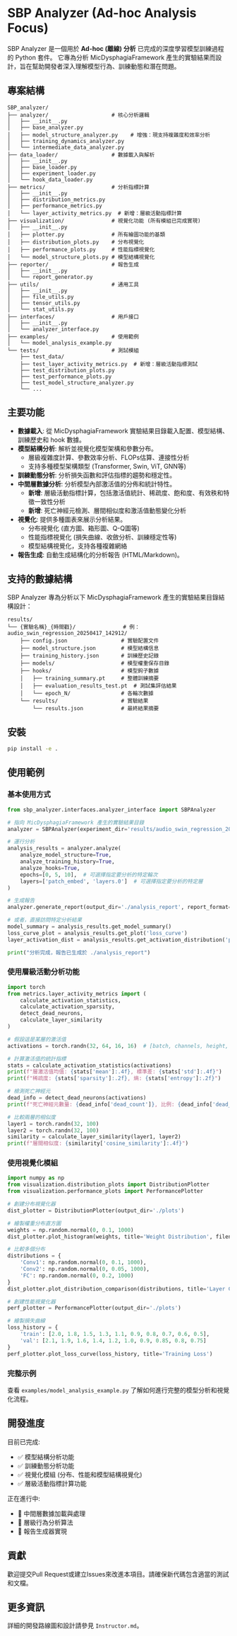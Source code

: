 # SBP Analyzer (Ad-hoc Analysis Focus)

SBP Analyzer 是一個用於 **Ad-hoc (離線) 分析** 已完成的深度學習模型訓練過程的 Python 套件。
它專為分析 MicDysphagiaFramework 產生的實驗結果而設計，旨在幫助開發者深入理解模型行為、訓練動態和潛在問題。

## 專案結構

```
SBP_analyzer/
├── analyzer/                    # 核心分析邏輯
│   ├── __init__.py
│   ├── base_analyzer.py
│   ├── model_structure_analyzer.py    # 增強：現支持複雜度和效率分析
│   ├── training_dynamics_analyzer.py
│   └── intermediate_data_analyzer.py
├── data_loader/                 # 數據載入與解析
│   ├── __init__.py
│   ├── base_loader.py
│   ├── experiment_loader.py
│   └── hook_data_loader.py
├── metrics/                     # 分析指標計算
│   ├── __init__.py
│   ├── distribution_metrics.py
│   ├── performance_metrics.py
│   └── layer_activity_metrics.py  # 新增：層級活動指標計算
├── visualization/               # 視覺化功能 (所有模組已完成實現)
│   ├── __init__.py
│   ├── plotter.py               # 所有繪圖功能的基類
│   ├── distribution_plots.py    # 分布視覺化
│   ├── performance_plots.py     # 性能指標視覺化
│   └── model_structure_plots.py # 模型結構視覺化
├── reporter/                    # 報告生成
│   ├── __init__.py
│   └── report_generator.py
├── utils/                       # 通用工具
│   ├── __init__.py
│   ├── file_utils.py
│   ├── tensor_utils.py
│   └── stat_utils.py
├── interfaces/                  # 用戶接口
│   ├── __init__.py
│   └── analyzer_interface.py
├── examples/                    # 使用範例
│   └── model_analysis_example.py
└── tests/                       # 測試模組
    ├── test_data/
    ├── test_layer_activity_metrics.py  # 新增：層級活動指標測試
    ├── test_distribution_plots.py
    ├── test_performance_plots.py
    ├── test_model_structure_analyzer.py
    └── ...
```

## 主要功能

* **數據載入**: 從 MicDysphagiaFramework 實驗結果目錄載入配置、模型結構、訓練歷史和 hook 數據。
* **模型結構分析**: 解析並視覺化模型架構和參數分布。
  * 層級複雜度計算、參數效率分析、FLOPs估算、連接性分析
  * 支持多種模型架構類型 (Transformer, Swin, ViT, GNN等)
* **訓練動態分析**: 分析損失函數和評估指標的趨勢和穩定性。
* **中間層數據分析**: 分析模型內部激活值的分佈和統計特性。
  * **新增**: 層級活動指標計算，包括激活值統計、稀疏度、飽和度、有效秩和特徵一致性分析
  * **新增**: 死亡神經元檢測、層間相似度和激活值動態變化分析
* **視覺化**: 提供多種圖表來展示分析結果。
  * 分布視覺化 (直方圖、箱形圖、Q-Q圖等)
  * 性能指標視覺化 (損失曲線、收斂分析、訓練穩定性等)
  * 模型結構視覺化，支持各種複雜網絡
* **報告生成**: 自動生成結構化的分析報告 (HTML/Markdown)。

## 支持的數據結構

SBP Analyzer 專為分析以下 MicDysphagiaFramework 產生的實驗結果目錄結構設計：

```
results/
└── {實驗名稱}_{時間戳}/               # 例：audio_swin_regression_20250417_142912/
    ├── config.json                 # 實驗配置文件
    ├── model_structure.json        # 模型結構信息
    ├── training_history.json       # 訓練歷史記錄
    ├── models/                     # 模型權重保存目錄
    ├── hooks/                      # 模型鉤子數據
    │   ├── training_summary.pt     # 整體訓練摘要
    │   ├── evaluation_results_test.pt  # 測試集評估結果
    │   └── epoch_N/                # 各輪次數據
    └── results/                    # 實驗結果
        └── results.json            # 最終結果摘要
```

## 安裝

```bash
pip install -e .
```

## 使用範例

### 基本使用方式

```python
from sbp_analyzer.interfaces.analyzer_interface import SBPAnalyzer

# 指向 MicDysphagiaFramework 產生的實驗結果目錄
analyzer = SBPAnalyzer(experiment_dir='results/audio_swin_regression_20250417_142912')

# 運行分析
analysis_results = analyzer.analyze(
    analyze_model_structure=True,
    analyze_training_history=True,
    analyze_hooks=True,
    epochs=[0, 5, 10],  # 可選擇指定要分析的特定輪次
    layers=['patch_embed', 'layers.0']  # 可選擇指定要分析的特定層
)

# 生成報告
analyzer.generate_report(output_dir='./analysis_report', report_format='html')

# 或者，直接訪問特定分析結果
model_summary = analysis_results.get_model_summary()
loss_curve_plot = analysis_results.get_plot('loss_curve')
layer_activation_dist = analysis_results.get_activation_distribution('patch_embed', epoch=0)

print("分析完成，報告已生成於 ./analysis_report")
```

### 使用層級活動分析功能

```python
import torch
from metrics.layer_activity_metrics import (
    calculate_activation_statistics,
    calculate_activation_sparsity,
    detect_dead_neurons,
    calculate_layer_similarity
)

# 假設這是某層的激活值
activations = torch.randn(32, 64, 16, 16)  # [batch, channels, height, width]

# 計算激活值的統計指標
stats = calculate_activation_statistics(activations)
print(f"層激活值均值: {stats['mean']:.4f}, 標準差: {stats['std']:.4f}")
print(f"稀疏度: {stats['sparsity']:.2f}, 熵: {stats['entropy']:.2f}")

# 檢測死亡神經元
dead_info = detect_dead_neurons(activations)
print(f"死亡神經元數量: {dead_info['dead_count']}, 比例: {dead_info['dead_ratio']:.2%}")

# 比較兩層的相似度
layer1 = torch.randn(32, 100)
layer2 = torch.randn(32, 100)
similarity = calculate_layer_similarity(layer1, layer2)
print(f"層間相似度: {similarity['cosine_similarity']:.4f}")
```

### 使用視覺化模組

```python
import numpy as np
from visualization.distribution_plots import DistributionPlotter
from visualization.performance_plots import PerformancePlotter

# 創建分布視覺化器
dist_plotter = DistributionPlotter(output_dir='./plots')

# 繪製權重分布直方圖
weights = np.random.normal(0, 0.1, 1000)
dist_plotter.plot_histogram(weights, title='Weight Distribution', filename='weights.png')

# 比較多個分布
distributions = {
    'Conv1': np.random.normal(0, 0.1, 1000),
    'Conv2': np.random.normal(0, 0.05, 1000),
    'FC': np.random.normal(0, 0.2, 1000)
}
dist_plotter.plot_distribution_comparison(distributions, title='Layer Comparisons')

# 創建性能視覺化器
perf_plotter = PerformancePlotter(output_dir='./plots')

# 繪製損失曲線
loss_history = {
    'train': [2.0, 1.8, 1.5, 1.3, 1.1, 0.9, 0.8, 0.7, 0.6, 0.5],
    'val': [2.1, 1.9, 1.6, 1.4, 1.2, 1.0, 0.9, 0.85, 0.8, 0.75]
}
perf_plotter.plot_loss_curve(loss_history, title='Training Loss')
```

### 完整示例

查看 `examples/model_analysis_example.py` 了解如何進行完整的模型分析和視覺化流程。

## 開發進度

目前已完成:
- ✅ 模型結構分析功能
- ✅ 訓練動態分析功能
- ✅ 視覺化模組 (分布、性能和模型結構視覺化)
- ✅ 層級活動指標計算功能

正在進行中:
- 🔄 中間層數據加載與處理
- 🔄 層級行為分析算法
- 🔄 報告生成器實現

## 貢獻

歡迎提交Pull Request或建立Issues來改進本項目。請確保新代碼包含適當的測試和文檔。

## 更多資訊

詳細的開發路線圖和設計請參見 `Instructor.md`。
